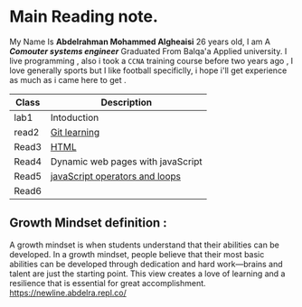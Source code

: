 # Main Reading note.

My Name Is **Abdelrahman Mohammed Algheaisi** 26 years old,
I am A ***Comouter systems engineer***
Graduated From Balqa'a Applied university.
I live programming , also i took a `CCNA` training course before two years ago ,
I love generally sports  but I like football specificlly,
i hope i'll get experience as much as i came here to get .


Class | Description
 -------|---------
 lab1 |Intoduction
 read2|[Git learning](https://abdelrahman095.github.io/reading-notes/)
 Read3|[HTML](https://newline.abdelra.repl.co/)
 Read4|Dynamic web pages with javaScript
 Read5|[javaScript operators and loops](https://abdelrahman095.github.io/reading-notes/)
 Read6|

## Growth Mindset definition : 
A growth mindset is when students understand that their abilities can be developed.
In a growth mindset, people believe that their most basic abilities can be developed through dedication and hard work—brains and talent are just the starting point. This view creates a love of learning and a resilience that is essential for great accomplishment.
https://newline.abdelra.repl.co/
